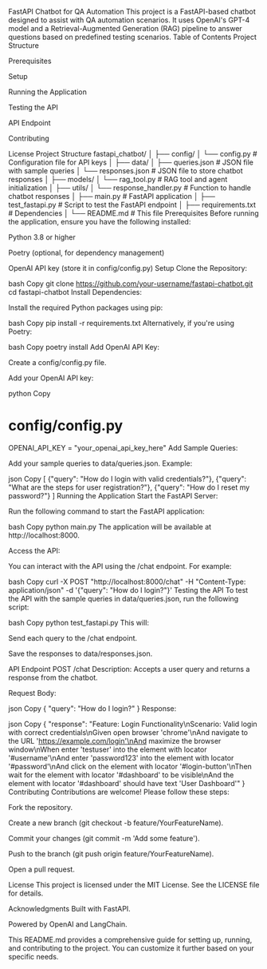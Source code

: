 FastAPI Chatbot for QA Automation
This project is a FastAPI-based chatbot designed to assist with QA automation scenarios. It uses OpenAI's GPT-4 model and a Retrieval-Augmented Generation (RAG) pipeline to answer questions based on predefined testing scenarios.
Table of Contents
Project Structure

Prerequisites

Setup

Running the Application

Testing the API

API Endpoint

Contributing

License
Project Structure
fastapi_chatbot/
│
├── config/
│   └── config.py          # Configuration file for API keys
│
├── data/
│   ├── queries.json       # JSON file with sample queries
│   └── responses.json     # JSON file to store chatbot responses
│
├── models/
│   └── rag_tool.py        # RAG tool and agent initialization
│
├── utils/
│   └── response_handler.py # Function to handle chatbot responses
│
├── main.py                # FastAPI application
│
├── test_fastapi.py        # Script to test the FastAPI endpoint
│
├── requirements.txt       # Dependencies
│
└── README.md              # This file
Prerequisites
Before running the application, ensure you have the following installed:

Python 3.8 or higher

Poetry (optional, for dependency management)

OpenAI API key (store it in config/config.py)
Setup
Clone the Repository:

bash
Copy
git clone https://github.com/your-username/fastapi-chatbot.git
cd fastapi-chatbot
Install Dependencies:

Install the required Python packages using pip:

bash
Copy
pip install -r requirements.txt
Alternatively, if you're using Poetry:

bash
Copy
poetry install
Add OpenAI API Key:

Create a config/config.py file.

Add your OpenAI API key:

python
Copy
# config/config.py
OPENAI_API_KEY = "your_openai_api_key_here"
Add Sample Queries:

Add your sample queries to data/queries.json. Example:

json
Copy
[
    {"query": "How do I login with valid credentials?"},
    {"query": "What are the steps for user registration?"},
    {"query": "How do I reset my password?"}
]
Running the Application
Start the FastAPI Server:

Run the following command to start the FastAPI application:

bash
Copy
python main.py
The application will be available at http://localhost:8000.

Access the API:

You can interact with the API using the /chat endpoint. For example:

bash
Copy
curl -X POST "http://localhost:8000/chat" -H "Content-Type: application/json" -d '{"query": "How do I login?"}'
Testing the API
To test the API with the sample queries in data/queries.json, run the following script:

bash
Copy
python test_fastapi.py
This will:

Send each query to the /chat endpoint.

Save the responses to data/responses.json.

API Endpoint
POST /chat
Description: Accepts a user query and returns a response from the chatbot.

Request Body:

json
Copy
{
    "query": "How do I login?"
}
Response:

json
Copy
{
    "response": "Feature: Login Functionality\nScenario: Valid login with correct credentials\nGiven open browser 'chrome'\nAnd navigate to the URL 'https://example.com/login'\nAnd maximize the browser window\nWhen enter 'testuser' into the element with locator '#username'\nAnd enter 'password123' into the element with locator '#password'\nAnd click on the element with locator '#login-button'\nThen wait for the element with locator '#dashboard' to be visible\nAnd the element with locator '#dashboard' should have text 'User Dashboard'"
}
Contributing
Contributions are welcome! Please follow these steps:

Fork the repository.

Create a new branch (git checkout -b feature/YourFeatureName).

Commit your changes (git commit -m 'Add some feature').

Push to the branch (git push origin feature/YourFeatureName).

Open a pull request.

License
This project is licensed under the MIT License. See the LICENSE file for details.

Acknowledgments
Built with FastAPI.

Powered by OpenAI and LangChain.

This README.md provides a comprehensive guide for setting up, running, and contributing to the project. You can customize it further based on your specific needs.
